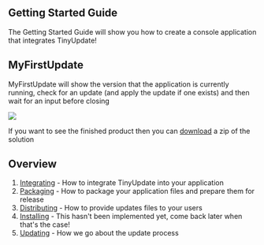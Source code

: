 ﻿## Getting Started Guide
The Getting Started Guide will show you how to create a console application that integrates TinyUpdate! 

## MyFirstUpdate
MyFirstUpdate will show the version that the application is currently running, check for an update (and apply the update if one exists) and then wait for an input before closing

![](images/myfirstupdate-version.png)

If you want to see the finished product then you can [download](example/MyFirstUpdate.zip) <!--Add Link--> a zip of the solution

## Overview
1. [Integrating](integrating.md) - How to integrate TinyUpdate into your application
2. [Packaging](packaging.md) - How to package your application files and prepare them for release
3. [Distributing](distributing.md) - How to provide updates files to your users
4. [Installing](installing.md) - This hasn't been implemented yet, come back later when that's the case!
5. [Updating](updating.md) - How we go about the update process